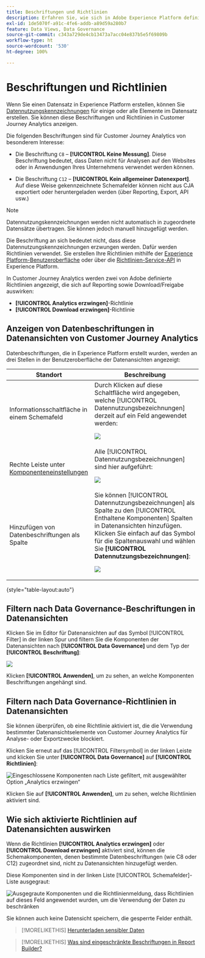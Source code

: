 ```yaml
---
title: Beschriftungen und Richtlinien
description: Erfahren Sie, wie sich in Adobe Experience Platform definierte Datenbeschriftungen und Richtlinien auf Datenansichten und Berichte in Customer Journey Analytics auswirken.
exl-id: 1de5070f-a91c-4fe6-addb-a89d59a280b7
feature: Data Views, Data Governance
source-git-commit: c343a729de4cb13473a7acc04e837b5e5f69809b
workflow-type: ht
source-wordcount: '530'
ht-degree: 100%

---
```


# Beschriftungen und Richtlinien

Wenn Sie einen Datensatz in Experience Platform erstellen, können Sie [Datennutzungskennzeichnungen](https://experienceleague.adobe.com/docs/experience-platform/data-governance/labels/reference.html?lang=de) für einige oder alle Elemente im Datensatz erstellen. Sie können diese Beschriftungen und Richtlinien in Customer Journey Analytics anzeigen.

Die folgenden Beschriftungen sind für Customer Journey Analytics von besonderem Interesse:

* Die Beschriftung `C8` – **[!UICONTROL Keine Messung]**. Diese Beschriftung bedeutet, dass Daten nicht für Analysen auf den Websites oder in Anwendungen Ihres Unternehmens verwendet werden können.

* Die Beschriftung `C12` – **[!UICONTROL Kein allgemeiner Datenexport]**. Auf diese Weise gekennzeichnete Schemafelder können nicht aus CJA exportiert oder heruntergeladen werden (über Reporting, Export, API usw.)

>[!NOTE]
>
>Datennutzungskennzeichnungen werden nicht automatisch in zugeordnete Datensätze übertragen. Sie können jedoch manuell hinzugefügt werden.

Die Beschriftung an sich bedeutet nicht, dass diese Datennutzungskennzeichnungen erzwungen werden. Dafür werden Richtlinien verwendet. Sie erstellen Ihre Richtlinien mithilfe der [Experience Platform-Benutzeroberfläche](https://experienceleague.adobe.com/docs/experience-platform/data-governance/policies/user-guide.html?lang=de) oder über die [Richtlinien-Service-API](https://experienceleague.adobe.com/docs/experience-platform/data-governance/api/overview.html?lang=de) in Experience Platform.

In Customer Journey Analytics werden zwei von Adobe definierte Richtlinien angezeigt, die sich auf Reporting sowie Download/Freigabe auswirken:

* **[!UICONTROL Analytics erzwingen]**-Richtlinie
* **[!UICONTROL Download erzwingen]**-Richtlinie

## Anzeigen von Datenbeschriftungen in Datenansichten von Customer Journey Analytics

Datenbeschriftungen, die in Experience Platform erstellt wurden, werden an drei Stellen in der Benutzeroberfläche der Datenansichten angezeigt:

| Standort | Beschreibung |
| --- | --- |
| Informationsschaltfläche in einem Schemafeld | Durch Klicken auf diese Schaltfläche wird angegeben, welche [!UICONTROL Datennutzungsbezeichnungen] derzeit auf ein Feld angewendet werden:<p>![](assets/data-label-left.png) |
| Rechte Leiste unter [Komponenteneinstellungen](/help/data-views/component-settings/overview.md) | Alle [!UICONTROL Datennutzungsbezeichnungen] sind hier aufgeführt:<p>![](assets/data-label-right.png) |
| Hinzufügen von Datenbeschriftungen als Spalte | Sie können [!UICONTROL Datennutzungsbezeichnungen] als Spalte zu den [!UICONTROL Enthaltene Komponenten] Spalten in Datenansichten hinzufügen. Klicken Sie einfach auf das Symbol für die Spaltenauswahl und wählen Sie **[!UICONTROL Datennutzungsbezeichnungen]**:<p>![](assets/data-label-column.png) |

{style="table-layout:auto"}

## Filtern nach Data Governance-Beschriftungen in Datenansichten

Klicken Sie im Editor für Datenansichten auf das Symbol [!UICONTROL Filter] in der linken Spur und filtern Sie die Komponenten der Datenansichten nach **[!UICONTROL Data Governance]** und dem Typ der **[!UICONTROL Beschriftung]**:

![](assets/filter-labels.png)

Klicken **[!UICONTROL Anwenden]**, um zu sehen, an welche Komponenten Beschriftungen angehängt sind.

## Filtern nach Data Governance-Richtlinien in Datenansichten

Sie können überprüfen, ob eine Richtlinie aktiviert ist, die die Verwendung bestimmter Datenansichtselemente von Customer Journey Analytics für Analyse- oder Exportzwecke blockiert.

Klicken Sie erneut auf das [!UICONTROL Filtersymbol] in der linken Leiste und klicken Sie unter **[!UICONTROL Data Governance]** auf **[!UICONTROL Richtlinien]**:

![Eingeschlossene Komponenten nach Liste gefiltert, mit ausgewählter Option „Analytics erzwingen“](assets/filter-policies.png)

Klicken Sie auf **[!UICONTROL Anwenden]**, um zu sehen, welche Richtlinien aktiviert sind.

## Wie sich aktivierte Richtlinien auf Datenansichten auswirken

Wenn die Richtlinien **[!UICONTROL Analytics erzwingen]** oder **[!UICONTROL Download erzwingen]** aktiviert sind, können die Schemakomponenten, denen bestimmte Datenbeschriftungen (wie C8 oder C12) zugeordnet sind, nicht zu Datenansichten hinzugefügt werden.

Diese Komponenten sind in der linken Liste [!UICONTROL Schemafelder]-Liste ausgegraut:

![Ausgegraute Komponenten und die Richtlinienmeldung, dass Richtlinien auf dieses Feld angewendet wurden, um die Verwendung der Daten zu beschränken](assets/component-greyed.png)

Sie können auch keine Datensicht speichern, die gesperrte Felder enthält.

>[!MORELIKETHIS]
>[Herunterladen sensibler Daten](/help/analysis-workspace/export/download-send.md)

>[!MORELIKETHIS]
>[Was sind eingeschränkte Beschriftungen in Report Builder?](https://experienceleague.adobe.com/docs/analytics-platform/using/cja-reportbuilder/restricted-labels.html?lang=de)


